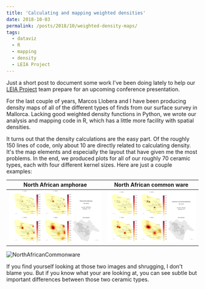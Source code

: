 ```yaml
---
title: 'Calculating and mapping weighted densities'
date: 2018-10-03
permalink: /posts/2018/10/weighted-density-maps/
tags:
  - dataviz
  - R
  - mapping
  - density
  - LEIA Project
---
```


Just a short post to document some work I've been doing lately to help our [LEIA Project](http://leiap.weebly.com/) team prepare for an upcoming conference presentation.

For the last couple of years, Marcos Llobera and I have been producing density maps of all of the different types of finds from our surface survey in Mallorca. Lacking good weighted density functions in Python, we wrote our analysis and mapping code in R, which has a little more facility with spatial densities.

It turns out that the density calculations are the easy part. Of the roughly 150 lines of code, only about 10 are directly related to calculating density. It's the map elements and especially the layout that have given me the most problems. In the end, we produced plots for all of our roughly 70 ceramic types, each with four different kernel sizes. Here are just a couple examples:

North African amphorae | North African common ware
|:--------------------:|:-------------------------:|
![NorthAfricanAmphorae](/images/blog/NorthAfricanAmphorae.png) | ![NorthAfricanAmphorae](/images/blog/NorthAfricanCommonware.png)

![NorthAfricanCommonware](/images/blog/NorthAfricanCommonware.png.png)

If you find yourself looking at those two images and shrugging, I don't blame you. But if you know what your are looking at, you can see subtle but important differences between those two ceramic types.
